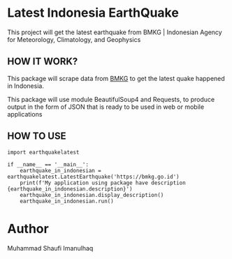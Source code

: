 # Latest Indonesia EarthQuake
This project will get the latest earthquake from BMKG | Indonesian Agency for Meteorology, Climatology, and Geophysics

## HOW IT WORK?
This package will scrape data from [BMKG](https://www.bmkg.go.id) to get the latest quake happened in Indonesia.

This package will use module BeautifulSoup4 and Requests, to produce output in the form of JSON that is ready to be used in web or mobile applications

## HOW TO USE
```
import earthquakelatest

if __name__ == '__main__':
    earthquake_in_indonesian = earthquakelatest.LatestEarthquake('https://bmkg.go.id')
    print(f'My application using package have description {earthquake_in_indonesian.description}')
    earthquake_in_indonesian.display_description()
    earthquake_in_indonesian.run()
```

# Author
Muhammad Shaufi Imanulhaq